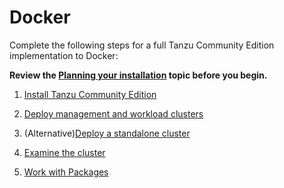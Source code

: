 # Docker

Complete the following steps for a full Tanzu Community Edition implementation to Docker:

**Review the [Planning your installation](installation-planning.md) topic before you begin.**

1. [Install Tanzu Community Edition](cli-installation)

1. [Deploy management and workload clusters](docker-install-mgmt)

1. (Alternative)[Deploy a standalone cluster](docker-install-standalone)

1. [Examine the cluster](verify-deployment)

1. [Work with Packages](package-management)

